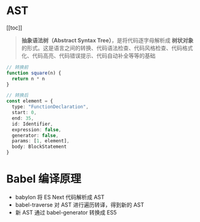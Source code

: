 # AST
[[toc]]
>   **抽象语法树（Abstract Syntax Tree）**，是将代码逐字母解析成 **树状对象** 的形式。这是语言之间的转换、代码语法检查、代码风格检查、代码格式化、代码高亮、代码错误提示、代码自动补全等等的基础

```typescript
// 转换前
function square(n) {
  return n * n
}

// 转换后
const element = {
  type: "FunctionDeclaration",
  start: 0,
  end: 35,
  id: Identifier,
  expression: false,
  generator: false,
  params: [1, element],
  body: BlockStatement
}
```



# Babel 编译原理

*   babylon 将 ES Next 代码解析成 AST
*   babel-traverse 对 AST 进行遍历转译，得到新的 AST
*   新 AST 通过 babel-generator 转换成 ES5
